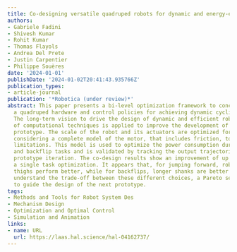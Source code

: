 ```yaml
---
title: Co-designing versatile quadruped robots for dynamic and energy-efficient motions
authors:
- Gabriele Fadini
- Shivesh Kumar
- Rohit Kumar
- Thomas Flayols
- Andrea Del Prete
- Justin Carpentier
- Philippe Souères
date: '2024-01-01'
publishDate: '2024-01-02T20:41:43.935766Z'
publication_types:
- article-journal
publication: '*Robotica (under review)*'
abstract: This paper presents a bi-level optimization framework to concurrently optimize
  a quadruped hardware and control policies for achieving dynamic cyclic behaviors.
  The long-term vision to drive the design of dynamic and efficient robots by means
  of computational techniques is applied to improve the development of a new quadruped
  prototype. The scale of the robot and its actuators are optimized for energy efficiency
  considering a complete model of the motor, that includes friction, torque, and bandwidth
  limitations. This model is used to optimize the power consumption during bounding
  and backflip tasks and is validated by tracking the output trajectories on the first
  prototype iteration. The co-design results show an improvement of up to 87% for
  a single task optimization. It appears that, for jumping forward, robots with longer
  thighs perform better, while for backflips, longer shanks are better suited. To
  understand the trade-off between these different choices, a Pareto set is constructed
  to guide the design of the next prototype.
tags:
- Methods and Tools for Robot System Des
- Mechanism Design
- Optimization and Optimal Control
- Simulation and Animation
links:
- name: URL
  url: https://laas.hal.science/hal-04162737/
---
```

